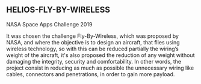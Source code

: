 ## HELIOS-FLY-BY-WIRELESS
NASA Space Apps Challenge 2019


It was chosen the challenge Fly-By-Wireless, which was proposed by NASA, and where the objective is to design an aircraft, that flies using wireless technology, so with this can be reduced partially the wiring’s weight of the aircraft, it's also proposed the reduction of any weight without damaging the integrity, security and comfortability. In other words, the project consist in reducing as much as possible the unnecessary wiring like cables, connectors and penetrations, in order to gain more payload.
